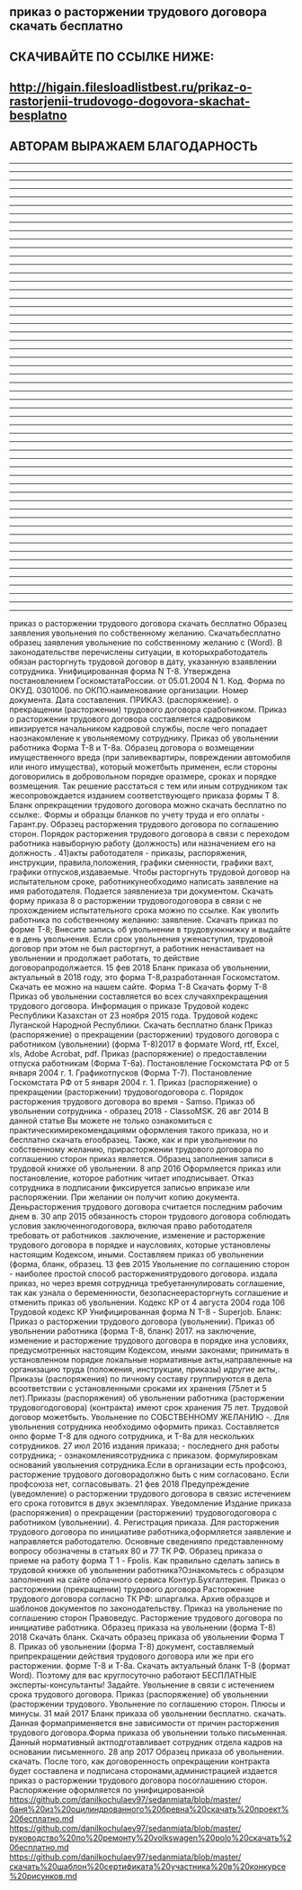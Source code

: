 приказ о расторжении трудового договора скачать бесплатно
--------------------------------------------------
СКАЧИВАЙТЕ ПО ССЫЛКЕ НИЖЕ:
--------------------------------------------------
http://higain.filesloadlistbest.ru/prikaz-o-rastorjenii-trudovogo-dogovora-skachat-besplatno
--------------------------------------------------
АВТОРАМ ВЫРАЖАЕМ БЛАГОДАРНОСТЬ
--------------------------------------------------
--------------------------------------------------
--------------------------------------------------
--------------------------------------------------
--------------------------------------------------
--------------------------------------------------
--------------------------------------------------
--------------------------------------------------
--------------------------------------------------
--------------------------------------------------
--------------------------------------------------
--------------------------------------------------
--------------------------------------------------
--------------------------------------------------
--------------------------------------------------
--------------------------------------------------
--------------------------------------------------
--------------------------------------------------
--------------------------------------------------
--------------------------------------------------
--------------------------------------------------
--------------------------------------------------
--------------------------------------------------
--------------------------------------------------
--------------------------------------------------
--------------------------------------------------
--------------------------------------------------
--------------------------------------------------
--------------------------------------------------
--------------------------------------------------
--------------------------------------------------
--------------------------------------------------
--------------------------------------------------
--------------------------------------------------
--------------------------------------------------
--------------------------------------------------
--------------------------------------------------
--------------------------------------------------
--------------------------------------------------
--------------------------------------------------
--------------------------------------------------
--------------------------------------------------
--------------------------------------------------
--------------------------------------------------
--------------------------------------------------
--------------------------------------------------
--------------------------------------------------
--------------------------------------------------
--------------------------------------------------
--------------------------------------------------
--------------------------------------------------
--------------------------------------------------
--------------------------------------------------
--------------------------------------------------
--------------------------------------------------
приказ о расторжении трудового договора скачать бесплатно Образец заявления увольнения по собственному желанию. Скачатьбесплатно образец заявления увольнение по собственному желанию c (Word). В законодательстве перечислены ситуации, в которыхработодатель обязан расторгнуть трудовой договор в дату, указанную взаявлении сотрудника. Унифицированная форма N Т-8. Утверждена постановлением ГоскомстатаРоссии. от 05.01.2004 N 1. Код. Форма по ОКУД. 0301006. по ОКПО.наименование организации. Номер документа. Дата составления. ПРИКАЗ. (распоряжение). о прекращении (расторжении) трудового договора сработником. Приказ о расторжении трудового договора составляется кадровиком ивизируется начальником кадровой службы, после чего попадает наознакомление к увольняемому сотруднику. Приказ об увольнении работника  Форма Т-8 и Т-8а. Образец договора о возмещении имущественного вреда (при заливеквартиры, повреждении автомобиля или иного имущества), который можетбыть применен, если стороны договорились в добровольном порядке оразмере, сроках и порядке возмещения. Так решение расстаться с тем или иным сотрудником так жесопровождается изданием соответствующего приказа формы Т 8. Бланк опрекращении трудового договора можно скачать бесплатно по ссылке:. Формы и образцы бланков по учету труда и его оплаты - Гарант.ру. Образец расторжения трудового договора по соглашению сторон. Порядок расторжения трудового договора в связи с переходом работника навыборную работу (должность) или назначением его на должность . 41)акты работодателя - приказы, распоряжения, инструкции, правила,положения, графики сменности, графики вахт, графики отпусков,издаваемые. Чтобы расторгнуть трудовой договор на испытательном сроке, работникунеобходимо написать заявление на имя работодателя. Подается заявлениеза три  документом. Скачать форму приказа  8 о расторжении трудовогодоговора в связи с не прохождением испытательного срока можно по ссылке. Как уволить работника по собственному желанию: заявление. Скачать приказ по форме Т-8; Внесите запись об увольнении в трудовуюкнижку и выдайте е в день увольнения.  Если срок увольнения уженаступил, трудовой договор при этом не был расторгнут, а работник ненастаивает на увольнении и продолжает работать, то действие договорапродолжается. 15 фев 2018  Бланк приказа об увольнении, актуальный в 2018 году,  это форма Т-8,разработанная Госкомстатом. Скачать ее можно на нашем сайте. Форма Т-8 Скачать форму Т-8  Приказ об увольнении составляется во всех случаяхпрекращения трудового договора. Информация о приказе
Трудовой кодекс Республики Казахстан от 23 ноября 2015 года. Трудовой кодекс Луганской Народной Республики. Скачать бесплатно бланк Приказ (распоряжение) о прекращении (расторжении) трудового договора с работником (увольнении) (форма Т-8)2017 в формате Word, rtf, Excel, xls, Adobe Acrobat, pdf. Приказ (распоряжение) о предоставлении отпуска работникам (Форма  Т-6а). Постановление Госкомстата РФ от 5 января 2004 г.  1. Графикотпусков (Форма  Т-7). Постановление Госкомстата РФ от 5 января 2004 г. 1. Приказ (распоряжение) о прекращении (расторжении) трудовогодоговора с. Порядок расторжения трудового договора во время  - Samso. Приказ об увольнении сотрудника - образец 2018 - ClassoMSK. 26 авг 2014  В данной статье Вы можете не только ознакомиться с практическимирекомендациями оформления такого приказа, но и бесплатно скачать егообразец. Также, как и при увольнении по собственному желанию, прирасторжении трудового договора по соглашению сторон приказ является. Образец заполнения записи в трудовой книжке об увольнении. 8 апр 2016  Оформляется приказ или постановление, которое работник читает иподписывает. Отказ сотрудника в подписании фиксируется записью вприказе или распоряжении. При желании он получит копию документа. Деньрасторжения трудового договора считается последним рабочим днем в. 30 апр 2015  обязанность сторон трудового договора соблюдать условия заключенногодоговора, включая право работодателя требовать от работников .заключение, изменение и расторжение трудового договора в порядке и наусловиях, которые установлены настоящим Кодексом, иными. Составляем приказ об увольнении (форма, бланк, образец. 13 фев 2015  Увольнение по соглашению сторон - наиболее простой способ расторжениятрудового договора.  издала приказ, но через время сотрудница требуетаннулировать соглашение, так как узнала о беременнности, безопаснеерасторгнуть соглашение и отменить приказ об увольнении. Кодекс КР от 4 августа 2004 года  106 Трудовой кодекс КР
Унифицированная форма N Т-8 - Superjob. Бланк: Приказ о расторжении трудового договора (увольнении). Приказ об увольнении работника (форма Т-8, бланк) 2017. на заключение, изменение и расторжение трудового договора в порядке ина условиях, предусмотренных настоящим Кодексом, иными законами; принимать в установленном порядке локальные нормативные акты,направленные на организацию труда (положения, инструкции, приказы) идругие акты,. Приказы (распоряжения) по личному составу группируются в дела всоответствии с установленными сроками их хранения (75лет и 5 лет).Приказы (распоряжения) об увольнении работника (расторжении трудовогодоговора) (контракта) имеют срок хранения 75 лет. Трудовой договор можетбыть. Увольнение по СОБСТВЕННОМУ ЖЕЛАНИЮ -. Для увольнения сотрудника необходимо оформить приказ. Составляется онпо форме Т-8 для одного сотрудника, и Т-8а для нескольких сотрудников. 27 июл 2016  издания приказа; - последнего дня работы сотрудника; - ознакомлениясотрудника с приказом. формулировкам оснований увольнения сотрудника.Если в организации есть профсоюз, расторжение трудового договорадолжно быть с ним согласовано. Если профсоюза нет, согласовывать. 21 фев 2018  Предупреждение (уведомление) о расторжении трудового договора в связис истечением его срока готовится в двух экземплярах. Уведомление Издание приказа (распоряжения) о прекращении (расторжении) трудовогодоговора с работником (увольнении). 4. Регистрация приказа. Для расторжения трудового договора по инициативе работника,оформляется заявление и направляется работодателю. Основные сведенияпо представленному вопросу обозначены в статьях 80 и 77 ТК РФ. Образец приказа о приеме на работу форма Т 1 - Fpolis. Как правильно сделать запись в трудовой книжке об увольнении работника?Ознакомьтесь с образцом заполнения на сайте облачного сервиса Контур.Бухгалтерия. Приказ о расторжении (прекращении) трудового договора
Расторжение трудового договора согласно ТК РФ: шпаргалка. Архив образцов и шаблонов документов по законодательству. Приказ на увольнение по соглашению сторон  Правоведус. Расторжение трудового договора по инициативе работника. Образец приказа на увольнении (форма Т-8) 2018  Скачать бланк. Скачать образец приказа об увольнении  Форма Т 8. Приказ об увольнении (форма Т-8)  документ, составляемый припрекращении действия трудового договора или же при его расторжении. форме Т-8 и Т-8а.  Скачать актуальный бланк Т-8 (формат Word).  Поэтому для вас круглосуточно работают БЕСПЛАТНЫЕ эксперты-консультанты!  Задайте. Увольнение в связи с истечением срока трудового договора. Приказ (распоряжение) об увольнении (расторжении трудового. Увольнение по соглашению сторон. Плюсы и минусы. 31 май 2017  Бланк приказа об увольнении бесплатно. скачать. Данная формаприменяется вне зависимости от причин расторжения трудового договора.Форма приказа об увольнении только письменная. Данный нормативный актподготавливает сотрудник отдела кадров на основании письменного. 28 апр 2017  Образец приказа об увольнении. скачать. После того, как договоренность опрекращении контракта будет составлена и подписана сторонами,администрацией издается приказ о расторжении трудового договора посоглашению сторон. Распоряжение оформляется по унифицированной
https://github.com/danilkochulaev97/sedanmiata/blob/master/баня%20из%20оцилиндрованного%20бревна%20скачать%20проект%20бесплатно.md
https://github.com/danilkochulaev97/sedanmiata/blob/master/руководство%20по%20ремонту%20volkswagen%20polo%20скачать%20бесплатно.md
https://github.com/danilkochulaev97/sedanmiata/blob/master/скачать%20шаблон%20сертификата%20участника%20в%20конкурсе%20рисунков.md